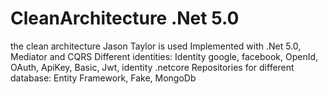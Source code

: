 # CleanArchitecture .Net 5.0
the clean architecture Jason Taylor is used
Implemented with .Net 5.0, Mediator and CQRS
Different identities: Identity google, facebook, OpenId, OAuth, ApiKey, Basic, Jwt, identity .netcore
Repositories for different database: Entity Framework, Fake, MongoDb
